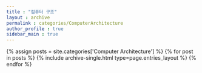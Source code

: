 ```yaml
---
title : "컴퓨터 구조"
layout : archive
permalink : categories/ComputerArchitecture
author_profile : true
sidebar_main : true
---
```



{% assign posts = site.categories['Computer Architecture'] %}
{% for post in posts %} {% include archive-single.html type=page.entries_layout %} {% endfor %}